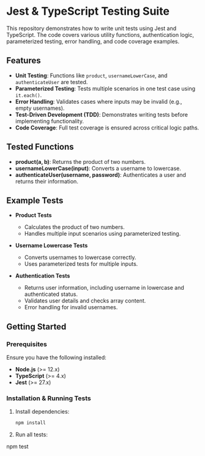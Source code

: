 # Jest & TypeScript Testing Suite

This repository demonstrates how to write unit tests using Jest and TypeScript. The code covers various utility functions, authentication logic, parameterized testing, error handling, and code coverage examples.

## Features

- **Unit Testing**: Functions like `product`, `usernameLowerCase`, and `authenticateUser` are tested.
- **Parameterized Testing**: Tests multiple scenarios in one test case using `it.each()`.
- **Error Handling**: Validates cases where inputs may be invalid (e.g., empty usernames).
- **Test-Driven Development (TDD)**: Demonstrates writing tests before implementing functionality.
- **Code Coverage**: Full test coverage is ensured across critical logic paths.

## Tested Functions

- **product(a, b)**: Returns the product of two numbers.
- **usernameLowerCase(input)**: Converts a username to lowercase.
- **authenticateUser(username, password)**: Authenticates a user and returns their information.

## Example Tests

- **Product Tests**
  - Calculates the product of two numbers.
  - Handles multiple input scenarios using parameterized testing.
- **Username Lowercase Tests**

  - Converts usernames to lowercase correctly.
  - Uses parameterized tests for multiple inputs.

- **Authentication Tests**
  - Returns user information, including username in lowercase and authenticated status.
  - Validates user details and checks array content.
  - Error handling for invalid usernames.

## Getting Started

### Prerequisites

Ensure you have the following installed:

- **Node.js** (>= 12.x)
- **TypeScript** (>= 4.x)
- **Jest** (>= 27.x)

### Installation & Running Tests

1. Install dependencies:

   ```bash
   npm install
   ```

2. Run all tests:

npm test
